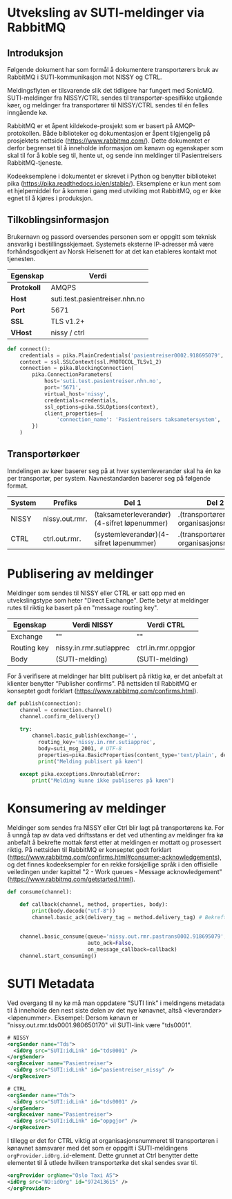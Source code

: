 # Utveksling av SUTI-meldinger via RabbitMQ
## Introduksjon
Følgende dokument har som formål å dokumentere transportørers bruk av RabbitMQ i SUTI-kommunikasjon mot NISSY og CTRL.

Meldingsflyten er tilsvarende slik det tidligere har fungert med SonicMQ. SUTI-meldinger fra NISSY/CTRL sendes til transportør-spesifikke utgående køer, og meldinger fra transportører til NISSY/CTRL sendes til én felles inngående kø.

RabbitMQ er et åpent kildekode-prosjekt som er basert på AMQP-protokollen. Både biblioteker og dokumentasjon er åpent tilgjengelig på prosjektets nettside (https://www.rabbitmq.com/).
Dette dokumentet er derfor  begrenset til å inneholde informasjon om kønavn og egenskaper som skal til for å koble seg til, hente ut, og sende inn meldinger til Pasientreisers RabbitMQ-tjeneste.

Kodeeksemplene i dokumentet er skrevet i Python og benytter biblioteket pika (https://pika.readthedocs.io/en/stable/). Eksemplene er kun ment som et hjelpemiddel for å komme i gang med utvikling mot RabbitMQ, og er ikke egnet til å kjøres i produksjon.


## Tilkoblingsinformasjon
Brukernavn og passord oversendes personen som er oppgitt som teknisk ansvarlig i bestillingsskjemaet. Systemets eksterne IP-adresser må være forhåndsgodkjent av Norsk Helsenett for at det kan etableres kontakt mot tjenesten.

| **Egenskap** |   **Verdi**   |
|-----|-----|
|   **Protokoll**  |  AMQPS   |
| **Host** | suti.test.pasientreiser.nhn.no |
| **Port** | 5671 |
| **SSL** | TLS v1.2+ |
| **VHost** | nissy / ctrl |


```python
def connect():
    credentials = pika.PlainCredentials('pasientreiser0002.918695079', '<passord>')
    context = ssl.SSLContext(ssl.PROTOCOL_TLSv1_2)
    connection = pika.BlockingConnection(
        pika.ConnectionParameters(
            host='suti.test.pasientreiser.nhn.no',
            port='5671',
            virtual_host='nissy',
            credentials=credentials,
            ssl_options=pika.SSLOptions(context),
            client_properties={
                'connection_name': 'Pasientreisers taksametersystem',
        })
    )
```


## Transportørkøer
Inndelingen av køer baserer seg på at hver systemleverandør skal ha én kø per transportør, per system. Navnestandarden baserer seg på følgende format.

| System | Prefiks        | Del 1                                       | Del 2                                 | Eksempel                              |
|--------|----------------|---------------------------------------------|---------------------------------------|---------------------------------------|
| NISSY  | nissy.out.rmr. | (taksameterleverandør)(4-sifret løpenummer) | .(transportørens organisasjonsnummer) | nissy.out.rmr.tds0001.980650170       |
| CTRL   | ctrl.out.rmr.  | (systemleverandør)(4-sifret løpenummer)     | .(transportørens organisasjonsnummer) | ctrl.out.rmr.taxifinans0001.993217654 |



# Publisering av meldinger
Meldinger som sendes til NISSY eller CTRL er satt opp med en utvekslingstype som heter "Direct Exchange". Dette betyr at meldinger rutes til riktig kø basert på en "message routing key".

| **Egenskap** | **Verdi NISSY**         | **Verdi CTRL**      |
|--------------|-------------------------|---------------------|
| Exchange     | ""                      | ""                  |
| Routing key  | nissy.in.rmr.sutiapprec | ctrl.in.rmr.oppgjor |
| Body         | (SUTI-melding)          | (SUTI-melding)      |

For å verifisere at meldinger har blitt publisert på riktig kø, er det anbefalt at klienter benytter “Publisher confirms". På nettsiden til RabbitMQ er konseptet godt forklart (https://www.rabbitmq.com/confirms.html).

```python
def publish(connection):
    channel = connection.channel()
    channel.confirm_delivery()
    
    try: 
        channel.basic_publish(exchange='',
          routing_key='nissy.in.rmr.sutiapprec',
          body=suti_msg_2001, # UTF-8
          properties=pika.BasicProperties(content_type='text/plain', delivery_mode=pika.DeliveryMode.Transient))
          print("Melding publisert på køen")
          
    except pika.exceptions.UnroutableError:
        print("Melding kunne ikke publiseres på køen")
```

# Konsumering av meldinger
Meldinger som sendes fra NISSY eller Ctrl blir lagt på transportørens kø.
For å unngå tap av data ved driftsstans er det ved uthenting av meldinger fra kø anbefalt å bekrefte mottak først etter at meldingen er mottatt og prosessert riktig. På nettsiden til RabbitMQ er konseptet godt forklart (https://www.rabbitmq.com/confirms.html#consumer-acknowledgements), og det finnes kodeeksempler for en rekke forskjellige språk i den offisielle veiledingen under kapittel "2 - Work queues - Message acknowledgement" (https://www.rabbitmq.com/getstarted.html).

```python
def consume(channel):

    def callback(channel, method, properties, body):
        print(body.decode("utf-8"))
        channel.basic_ack(delivery_tag = method.delivery_tag) # Bekreft mottak
        
    
    channel.basic_consume(queue='nissy.out.rmr.pastrans0002.918695079',
                          auto_ack=False,
                          on_message_callback=callback)
    channel.start_consuming()
```

# SUTI Metadata
Ved overgang til ny kø må man oppdatere “SUTI link” i meldingens metadata til å inneholde den nest siste delen av det nye kønavnet, altså <leverandør><løpenummer>. Eksempel: Dersom kønavn er "nissy.out.rmr.tds0001.980650170" vil SUTI-link være "tds0001".

```xml
# NISSY
<orgSender name="Tds">
  <idOrg src="SUTI:idLink" id="tds0001" />
</orgSender>
<orgReceiver name="Pasientreiser">
  <idOrg src="SUTI:idLink" id="pasientreiser_nissy" />
</orgReceiver>

# CTRL
<orgSender name="Tds">
  <idOrg src="SUTI:idLink" id="tds0001" />
</orgSender>
<orgReceiver name="Pasientreiser">
  <idOrg src="SUTI:idLink" id="oppgjor" />
</orgReceiver>
```

I tillegg er det for CTRL viktig at organisasjonsnummeret til transportøren i kønavnet samsvarer med det som er oppgitt i SUTI-meldingens `orgProvider.idOrg.id`-element. Dette grunnet at Ctrl benytter dette elementet til å utlede hvilken transportørkø det skal sendes svar til.
```xml
<orgProvider orgName="Oslo Taxi AS">
<idOrg src="NO:idOrg" id="972413615" />
</orgProvider>
```

